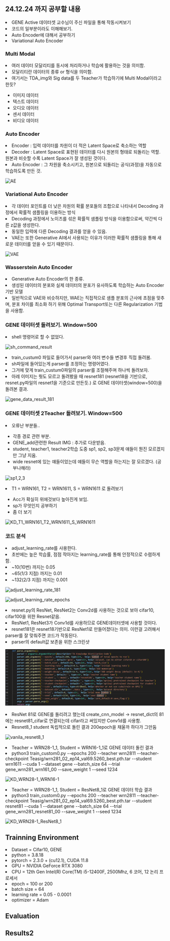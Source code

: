 ## 24.12.24 까지 공부할 내용
<li> GENE Active 데이터셋 교수님이 주신 파일을 통해 작동시켜보기 </li>
<li> 코드의 일부분이라도 이해해보기. </li>
<li> Auto Encoder에 대해서 공부하기 </li>
<li> Variational Auto Encoder </li>


### Multi Modal
<li> 여러 데이터 모달리티를 동시에 처리하거나 학습에 활용하는 것을 의미함.  </li>
<li> 모달리티란 데이터의 종류 or 형식을 의미함. </li>
<li> 여기서는 TDA_img와 Sig data를 두 Teacher가 학습하기에 Multi Modal이라고 한듯? </li>
<ul>
<li> 이미지 데이터 </li>
<li> 텍스트 데이터 </li>
<li> 오디오 데이터 </li>
<li> 센서 데이터 </li>
<li> 비디오 데이터 </li>
</ul>

### Auto Encoder
<li> Encoder : 입력 데이터를 차원이 더 적은 Latent Space로 축소하는 역할 </li>
<li> Decoder : Latent Space로 표현된 데이터를 다시 원본의 형태로 되돌리는 역할. 원본과 비슷할 수록 Latent Space가 잘 생성된 것이다. </li>
<li> Auto Encoder : 그 차원을 축소시키고, 원본으로 되돌리는 공식(과정)을 자동으로 학습하도록 만든 것. </li>

![AE](https://github.com/wjdwocks/ML-DNN/raw/main/markdown/24년/24.12.24/AE.png)

### Variational Auto Encoder
<li> 각 데이터 포인트를 더 낮은 차원의 확률 분포들의 조합으로 나타내서 Decoding 과정에서 확률적 샘플링을 이용하는 방식 </li>
<li> Decoding 과정에서 노이즈를 섞은 확률적 샘플링 방식을 이용함으로써, 약간씩 다른 z값을 생성한다. </li>
<li> 동일한 입력에 다른 Decoding 결과를 얻을 수 있음. </li>
<li> VAE는 또한 Generative AI에서 사용되는 이유가 이러한 확률적 샘플링을 통해 새로운 데이터를 얻을 수 있기 때문이다. </li>

![VAE](https://github.com/wjdwocks/ML-DNN/raw/main/markdown/24년/24.12.24/VAE.png)

### Wasserstein Auto Encoder
<li> Generative Auto Encoder의 한 종류. </li>
<li> 생성된 데이터의 분포와 실제 데이터의 분포가 유사하도록 학습하는 Auto Encoder기반 모델 </li>
<li> 일반적으로 VAE와 비슷하지만, WAE는 직접적으로 샘플 분포의 근사에 초점을 맞추며, 분포 차이를 최소화 하기 위해 Optimal Transport또는 다른 Regularization 기법을 사용함. </li>


### GENE 데이터셋 돌려보기. Window=500
<li> shell 명령어로 할 수 없었다.  </li>

![sh_command_result](https://github.com/wjdwocks/ML-DNN/raw/main/markdown/24년/24.12.24/sh_command_result.png)
<li> train_custum0 파일로 들어가서 parser와 여러 변수들 변경후 직접 돌려봄. </li>
<li> sh파일에 들어있는게 parser를 조정하는 명령어였다. </li>
<li> 그거에 맞게 train_custum0파일의 parser를 조절해주며 하나씩 돌려보자. </li>
<li> 아레 이미지는 뭣도 모르고 돌려봤을 때 resnet181 (resnet18을 기반으로, resnet.py파일의 resnet1을 기준으로 만든듯.) 로 GENE 데이터셋(window=500)을 돌려본 결과. </li>

![gene_data_result_181](https://github.com/wjdwocks/ML-DNN/raw/main/markdown/24년/24.12.24/GENE_data_result_181.png)


### GENE 데이터셋 2Teacher 돌려보기. Window=500
<li> 오류난 부분들.. </li>
<ul>
<li> 각종 경로 관련 부분. </li>
<li> GENE_add관련한 Result IMG : 추가로 다운받음. </li>
<li> student, teacher1, teacher2학습 도중 sp1, sp2, sp3문제 얘들이 뭔진 모르겠지만 그냥 지움. </li>
<li> wide resnet에 있는 얘들이었는데 얘들이 무슨 역할을 하는지는 잘 모르겠다. (공부나해라) </li>
</ul>

![sp1,2,3](https://github.com/wjdwocks/ML-DNN/raw/main/markdown/24년/24.12.24/sp1,2,3.png)

<li> T1 = WRN161, T2 = WRN1611, S = WRN1611 로 돌려보기 </li>
<ul>
<li> Acc가 확실히 위에것보다 높아진게 보임. </li>
<li> sp가 무엇인지 공부하기 </li>
<li> 좀 더 보기 </li>
</ul>

![KD_T1_WRN161_T2_WRN1611_S_WRN1611](https://github.com/wjdwocks/ML-DNN/raw/main/markdown/24년/24.12.24/KD_T1_WRN161_T2_WRN1611_S_WRN1611.png)




### 코드 분석
<li> adjust_learning_rate를 사용한다. </li>
<li> 초반에는 높은 학습률, 점점 작아지는 learning_rate를 통해 안정적으로 수렴하게 함. </li>
<li> ~10(10번) 까지는 0.05 </li>
<li> ~65(1/3 지점) 까지는 0.01 </li>
<li> ~132(2/3 지점) 까지는 0.001 </li>

![adjust_learning_rate_181](https://github.com/wjdwocks/ML-DNN/raw/main/markdown/24년/24.12.24/adjust_learning_rate_181.png)

![adjust_learning_rate_epochs](https://github.com/wjdwocks/ML-DNN/raw/main/markdown/24년/24.12.24/adjust_learning_rate_epochs.png)

<li> resnet.py의 ResNet, ResNet2는 Conv2d를 사용하는 것으로 보아 cifar10, cifar100을 위한 Resnet같음. </li>
<li> ResNet1, ResNet3가 Conv1d를 사용하므로 GENE데이터셋에 사용할 것이다. </li>
<li> resnet181은 resnet18기반으로 ResNet1로 만들어졌다는 의미. 이런걸 고려해서 parser를 잘 맞춰주면 코드가 작동된다. </li>
<li> parser의 default값 보존을 위한 스크린샷 </li>

![parser_default](https://github.com/wjdwocks/ML-DNN/raw/main/markdown/24.12.24/parser_default.png)
<li> ResNet 81로 GENE를 돌리려고 했는데 create_cnn_model -> resnet_dict의 81에는 resnet81_cifar로 연결되는데 cifar라고 써있지만 Conv1d를 사용함. </li>
<li> Resnet8_1 student 독립적으로 돌린 결과 200epoch을 채울까 하다가 그만둠 </li>

![vanila_resnet8_1](https://github.com/wjdwocks/ML-DNN/raw/main/markdown/24년/24.12.24/vanila_resnet8_1.png)

<li> Teacher = WRN28-1_1, Student = WRN16-1_1로 GENE 데이터 돌린 결과 </li>
<li> python3 train_custom0.py --epochs 200 --teacher wrn2811 --teacher-checkpoint Teasig/wrn281_02_ep14_val69.5260_best.pth.tar --student wrn1611 --cuda 1 --dataset gene --batch_size 64 --trial gene_wrn281_wrn161_00 --save_weight 1 --seed 1234 </li>

![KD_WRN28-1_WRN16-1](https://github.com/wjdwocks/ML-DNN/raw/main/markdown/24년/24.12.24/KD_WRN28-1_WRN16-1.png)
<li> Teacher = WRN28-1_1, Student = ResNet8_1로 GENE 데이터 학습 결과 </li>
<li> python3 train_custom0.py --epochs 200 --teacher wrn2811 --teacher-checkpoint Teasig/wrn281_02_ep14_val69.5260_best.pth.tar --student resnet81 --cuda 1 --dataset gene --batch_size 64 --trial gene_wrn281_resnet81_00 --save_weight 1 --seed 1234 </li>

![KD_WRN28-1_ResNet8_1](https://github.com/wjdwocks/ML-DNN/raw/main/markdown/24년/24.12.24/KD_WRN28-1_1_ResNet8_1.png)


## Trainning Environment
<li> Dataset = Cifar10, GENE </li>
<li> python = 3.8.18 </li>
<li> pytorch = 2.3.0 + (cu12.1), CUDA 11.8 </li>
<li> GPU = NVIDIA GeForce RTX 3080 </li>
<li> CPU = 12th Gen Intel(R) Core(TM) i5-12400F, 2500Mhz, 6 코어, 12 논리 프로세서 </li>
<li> epoch = 100 or 200 </li>
<li> batch size = 64 </li>
<li> learning rate = 0.05 - 0.0001 </li>
<li> optimizer = Adam </li>



## Evaluation


## Results2